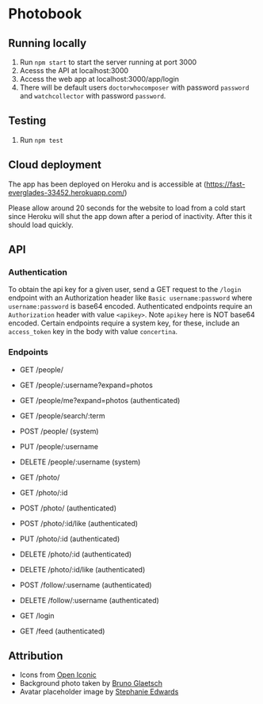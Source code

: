 # Photobook
## Running locally
1. Run `npm start` to start the server running at port 3000
2. Acesss the API at localhost:3000
3. Access the web app at localhost:3000/app/login
4. There will be default users `doctorwhocomposer` with password `password`
   and `watchcollector` with password `password`.

## Testing
1. Run `npm test`

## Cloud deployment
The app has been deployed on Heroku and is accessible at
(https://fast-everglades-33452.herokuapp.com/)


Please allow around 20 seconds for the website to load from a cold start since Heroku will shut the app down after a period of inactivity. After this it should load quickly.

## API
### Authentication
To obtain the api key for a given user, send a GET request to the `/login`
endpoint with an Authorization header like `Basic username:password` where
`username:password` is base64 encoded.
Authenticated endpoints require an `Authorization` header with value `<apikey>`.
Note `apikey` here is NOT base64 encoded.
Certain endpoints require a system key, for these, include an `access_token`
key in the body with value `concertina`.

### Endpoints
- GET /people/
- GET /people/:username?expand=photos
- GET /people/me?expand=photos (authenticated)
- GET /people/search/:term
- POST /people/ (system)
- PUT /people/:username
- DELETE /people/:username (system)


- GET /photo/
- GET /photo/:id
- POST /photo/ (authenticated)
- POST /photo/:id/like (authenticated)
- PUT /photo/:id (authenticated)
- DELETE /photo/:id (authenticated)
- DELETE /photo/:id/like (authenticated)


- POST /follow/:username (authenticated)
- DELETE /follow/:username (authenticated)


- GET /login
- GET /feed (authenticated)

## Attribution
- Icons from [Open Iconic](https://useiconic.com/open/)
- Background photo taken by [Bruno Glaetsch](https://www.pexels.com/@bru-no)
- Avatar placeholder image by [Stephanie Edwards](https://pixabay.com/en/users/wanderercreative-855399)
